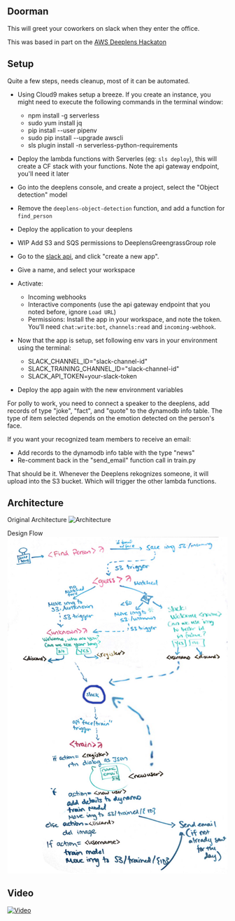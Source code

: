 Doorman
-------
This will greet your coworkers on slack when they enter the office.

This was based in part on the [AWS Deeplens Hackaton](https://devpost.com/software/doorman-a1oh0e)


Setup
-----
Quite a few steps, needs cleanup, most of it can be automated.

- Using Cloud9 makes setup a breeze. If you create an instance, you might need to execute the following commands in the terminal window:
  - npm install -g serverless
  - sudo yum install jq
  - pip install --user pipenv
  - sudo pip install --upgrade awscli
  - sls plugin install -n serverless-python-requirements

- Deploy the lambda functions with Serverles (eg: `sls deploy`), this will create a CF stack with your functions. Note the api gateway endpoint, you'll need it later

- Go into the deeplens console, and create a project, select the "Object detection" model
- Remove the `deeplens-object-detection` function, and add a function for `find_person`
- Deploy the application to your deeplens

- WIP Add S3 and SQS permissions to DeeplensGreengrassGroup role 


- Go to the [slack api](https://api.slack.com/apps), and click "create a new app".
- Give a name, and select your workspace
- Activate:
  - Incoming webhooks
  - Interactive components (use the api gateway endpoint that you noted before, ignore `Load URL`)
  - Permissions: Install the app in your workspace, and note the token. You'll need `chat:write:bot`, `channels:read` and `incoming-webhook`.

- Now that the app is setup, set following env vars in your environment using the terminal:
  - SLACK_CHANNEL_ID="slack-channel-id"
  - SLACK_TRAINING_CHANNEL_ID="slack-channel-id"
  - SLACK_API_TOKEN=your-slack-token
- Deploy the app again with the new environment variables

For polly to work, you need to connect a speaker to the deeplens, add records of type "joke", "fact", and "quote" to the dynamodb info table. The type of item selected depends on the emotion detected on the person's face.

If you want your recognized team members to receive an email:
- Add records to the dynamodb info table with the type "news"
- Re-comment back in the "send_email" function call in train.py

That should be it. Whenever the Deeplens rekognizes someone, it will upload into the S3 bucket. Which will trigger the other lambda functions.

Architecture
------------
Original Architecture
![Architecture](https://challengepost-s3-challengepost.netdna-ssl.com/photos/production/software_photos/000/602/534/datas/gallery.jpg)

Design Flow
![Design Flow](deeplens-project-design.png)

Video
-----
[![Video](https://img.youtube.com/vi/UXVD22jDbu8/0.jpg)](https://www.youtube.com/watch?v=UXVD22jDbu8)
